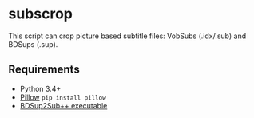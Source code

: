 # subscrop

This script can crop picture based subtitle files: VobSubs (.idx/.sub) and BDSups (.sup).

## Requirements
- Python 3.4+
- [Pillow](https://github.com/python-pillow/Pillow) `pip install pillow`
- [BDSup2Sub++ executable](https://forum.doom9.org/showthread.php?p=1613303)
